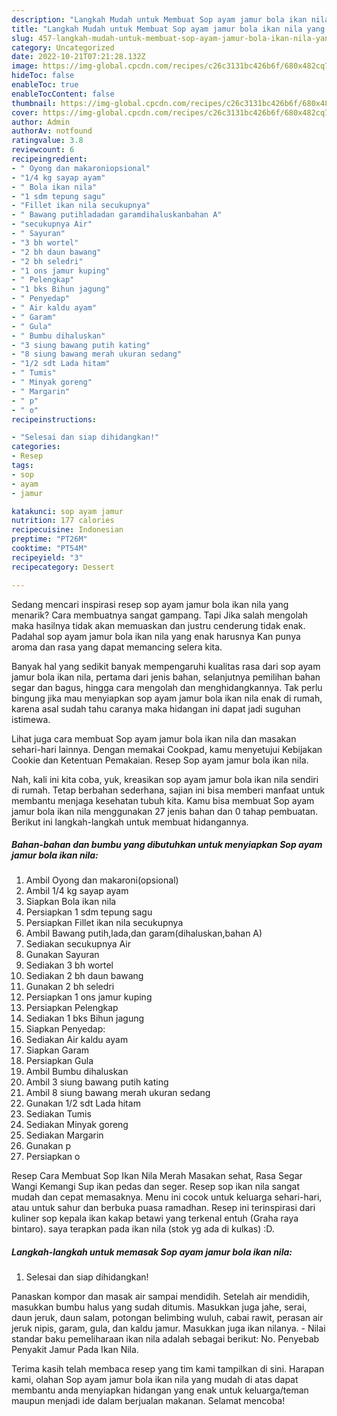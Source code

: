 ```yaml
---
description: "Langkah Mudah untuk Membuat Sop ayam jamur bola ikan nila yang Sempurna, Buat Buka Puasa Enak"
title: "Langkah Mudah untuk Membuat Sop ayam jamur bola ikan nila yang Sempurna, Buat Buka Puasa Enak"
slug: 457-langkah-mudah-untuk-membuat-sop-ayam-jamur-bola-ikan-nila-yang-sempurna-buat-buka-puasa-enak
category: Uncategorized
date: 2022-10-21T07:21:28.132Z
image: https://img-global.cpcdn.com/recipes/c26c3131bc426b6f/680x482cq70/sop-ayam-jamur-bola-ikan-nila-foto-resep-utama.jpg
hideToc: false
enableToc: true
enableTocContent: false
thumbnail: https://img-global.cpcdn.com/recipes/c26c3131bc426b6f/680x482cq70/sop-ayam-jamur-bola-ikan-nila-foto-resep-utama.jpg
cover: https://img-global.cpcdn.com/recipes/c26c3131bc426b6f/680x482cq70/sop-ayam-jamur-bola-ikan-nila-foto-resep-utama.jpg
author: Admin
authorAv: notfound
ratingvalue: 3.8
reviewcount: 6
recipeingredient:
- " Oyong dan makaroniopsional"
- "1/4 kg sayap ayam"
- " Bola ikan nila"
- "1 sdm tepung sagu"
- "Fillet ikan nila secukupnya"
- " Bawang putihladadan garamdihaluskanbahan A"
- "secukupnya Air"
- " Sayuran"
- "3 bh wortel"
- "2 bh daun bawang"
- "2 bh seledri"
- "1 ons jamur kuping"
- " Pelengkap"
- "1 bks Bihun jagung"
- " Penyedap"
- " Air kaldu ayam"
- " Garam"
- " Gula"
- " Bumbu dihaluskan"
- "3 siung bawang putih kating"
- "8 siung bawang merah ukuran sedang"
- "1/2 sdt Lada hitam"
- " Tumis"
- " Minyak goreng"
- " Margarin"
- " p"
- " o"
recipeinstructions:

- "Selesai dan siap dihidangkan!"
categories:
- Resep
tags:
- sop
- ayam
- jamur

katakunci: sop ayam jamur 
nutrition: 177 calories
recipecuisine: Indonesian
preptime: "PT26M"
cooktime: "PT54M"
recipeyield: "3"
recipecategory: Dessert

---
```



Sedang mencari inspirasi resep sop ayam jamur bola ikan nila yang menarik? Cara membuatnya sangat gampang. Tapi Jika salah mengolah maka hasilnya tidak akan memuaskan dan justru cenderung tidak enak. Padahal sop ayam jamur bola ikan nila yang enak harusnya Kan punya aroma dan rasa yang dapat memancing selera kita.


Banyak hal yang sedikit banyak mempengaruhi kualitas rasa dari sop ayam jamur bola ikan nila, pertama dari jenis bahan, selanjutnya pemilihan bahan segar dan bagus, hingga cara mengolah dan menghidangkannya. Tak perlu bingung jika mau menyiapkan sop ayam jamur bola ikan nila enak di rumah, karena asal sudah tahu caranya maka hidangan ini dapat jadi suguhan istimewa.

Lihat juga cara membuat Sop ayam jamur bola ikan nila dan masakan sehari-hari lainnya. Dengan memakai Cookpad, kamu menyetujui Kebijakan Cookie dan Ketentuan Pemakaian. Resep Sop ayam jamur bola ikan nila.


Nah, kali ini kita coba, yuk, kreasikan sop ayam jamur bola ikan nila sendiri di rumah. Tetap berbahan sederhana, sajian ini bisa memberi manfaat untuk membantu menjaga kesehatan tubuh kita. Kamu bisa membuat Sop ayam jamur bola ikan nila menggunakan 27 jenis bahan dan 0 tahap pembuatan. Berikut ini langkah-langkah untuk membuat hidangannya.

<!--inarticleads1-->

##### Bahan-bahan dan bumbu yang dibutuhkan untuk menyiapkan Sop ayam jamur bola ikan nila:

1. Ambil  Oyong dan makaroni(opsional)
1. Ambil 1/4 kg sayap ayam
1. Siapkan  Bola ikan nila
1. Persiapkan 1 sdm tepung sagu
1. Persiapkan Fillet ikan nila secukupnya
1. Ambil  Bawang putih,lada,dan garam(dihaluskan,bahan A)
1. Sediakan secukupnya Air
1. Gunakan  Sayuran
1. Sediakan 3 bh wortel
1. Sediakan 2 bh daun bawang
1. Gunakan 2 bh seledri
1. Persiapkan 1 ons jamur kuping
1. Persiapkan  Pelengkap
1. Sediakan 1 bks Bihun jagung
1. Siapkan  Penyedap:
1. Sediakan  Air kaldu ayam
1. Siapkan  Garam
1. Persiapkan  Gula
1. Ambil  Bumbu dihaluskan
1. Ambil 3 siung bawang putih kating
1. Ambil 8 siung bawang merah ukuran sedang
1. Gunakan 1/2 sdt Lada hitam
1. Sediakan  Tumis
1. Sediakan  Minyak goreng
1. Sediakan  Margarin
1. Gunakan  p
1. Persiapkan  o


Resep Cara Membuat Sop Ikan Nila Merah Masakan sehat, Rasa Segar Wangi Kemangi Sup ikan pedas dan seger. Resep sop ikan nila sangat mudah dan cepat memasaknya. Menu ini cocok untuk keluarga sehari-hari, atau untuk sahur dan berbuka puasa ramadhan. Resep ini terinspirasi dari kuliner sop kepala ikan kakap betawi yang terkenal entuh (Graha raya bintaro). saya terapkan pada ikan nila (stok yg ada di kulkas) :D. 

<!--inarticleads2-->

##### Langkah-langkah untuk memasak Sop ayam jamur bola ikan nila:


1. Selesai dan siap dihidangkan!

Panaskan kompor dan masak air sampai mendidih. Setelah air mendidih, masukkan bumbu halus yang sudah ditumis. Masukkan juga jahe, serai, daun jeruk, daun salam, potongan belimbing wuluh, cabai rawit, perasan air jeruk nipis, garam, gula, dan kaldu jamur. Masukkan juga ikan nilanya. - Nilai standar baku pemeliharaan ikan nila adalah sebagai berikut: No. Penyebab Penyakit Jamur Pada Ikan Nila. 

Terima kasih telah membaca resep yang tim kami tampilkan di sini. Harapan kami, olahan Sop ayam jamur bola ikan nila yang mudah di atas dapat membantu anda menyiapkan hidangan yang enak untuk keluarga/teman maupun menjadi ide dalam berjualan makanan. Selamat mencoba!
